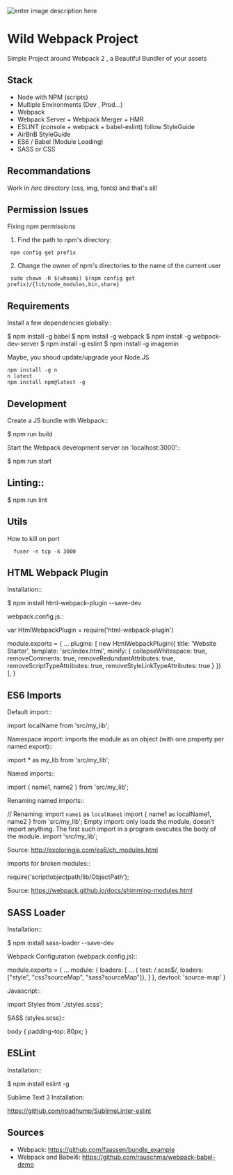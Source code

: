 ![enter image description here](https://dab1nmslvvntp.cloudfront.net/wp-content/uploads/2017/01/1484692838webpack-dependency-tree.png)

Wild Webpack Project
=======================
Simple Project around Webpack 2 , a Beautiful Bundler of your assets


Stack
-----

- Node with NPM (scripts)
- Multiple Environments (Dev , Prod...)
- Webpack
- Webpack Server + Webpack Merger + HMR
- ESLINT (console + webpack + babel-eslint) follow StyleGuide
- AirBnB StyleGuide
- ES6 / Babel (Module Loading)
- SASS or CSS


Recommandations
------------

Work in /src directory (css, img, fonts) and that's all!


Permission Issues
------------
Fixing npm permissions

1. Find the path to npm's directory:
```
 npm config get prefix
```

2. Change the owner of npm's directories to the name of the current user
```
 sudo chown -R $(whoami) $(npm config get prefix)/{lib/node_modules,bin,share}
```



Requirements
------------

Install a few dependencies globally::

  $ npm install -g babel
  $ npm install -g webpack
  $ npm install -g webpack-dev-server
  $ npm install -g eslint
  $ npm install -g imagemin

Maybe, you shoud update/upgrade your Node.JS

```
npm install -g n
n latest
npm install npm@latest -g
```

Development
-----------

Create a JS bundle with Webpack::

  $ npm run build

Start the Webpack development server on 'localhost:3000'::

  $ npm run start


Linting::
------------------
  $ npm run lint



Utils
------------------
How to kill on port
```
  fuser -n tcp -k 3000
```


HTML Webpack Plugin
-------------------

Installation::

  $ npm install html-webpack-plugin --save-dev

webpack.config.js::

  var HtmlWebpackPlugin = require('html-webpack-plugin')

  module.exports = {
    ...
    plugins: [
      new HtmlWebpackPlugin({
        title: 'Website Starter',
        template: 'src/index.html',
        minify: {
          collapseWhitespace: true,
          removeComments: true,
          removeRedundantAttributes: true,
          removeScriptTypeAttributes: true,
          removeStyleLinkTypeAttributes: true
        }
      })
    ],
  }


ES6 Imports
------------

Default import::

  import localName from 'src/my_lib';

Namespace import: imports the module as an object (with one property per named export)::

  import * as my_lib from 'src/my_lib';

Named imports::

  import { name1, name2 } from 'src/my_lib';

Renaming named imports::

  // Renaming: import `name1` as `localName1`
  import { name1 as localName1, name2 } from 'src/my_lib';
Empty import: only loads the module, doesn’t import anything. The first such import in a program executes the body of the module.
  import 'src/my_lib';

Source: http://exploringjs.com/es6/ch_modules.html

Imports for broken modules::

  require('script!objectpath/lib/ObjectPath');

Source: https://webpack.github.io/docs/shimming-modules.html


SASS Loader
-----------

Installation::

  $ npm install sass-loader --save-dev

Webpack Configuration (webpack.config.js)::

  module.exports = {
    ...
    module: {
      loaders: [
        ...
        { test: /\.scss$/, loaders: ["style", "css?sourceMap", "sass?sourceMap"]},
      ]
    },
    devtool: 'source-map'
  }

Javascript::

  import Styles from './styles.scss';

SASS (styles.scss)::

  body {
      padding-top: 80px;
  }



ESLint
------

Installation::

  $ npm install eslint -g

Sublime Text 3 Installation:

https://github.com/roadhump/SublimeLinter-eslint

Sources
-------

- Webpack: https://github.com/faassen/bundle_example
- Webpack and Babel6: https://github.com/rauschma/webpack-babel-demo

